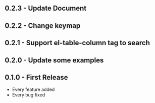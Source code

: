 ## 0.2.3 - Update Document

## 0.2.2 - Change keymap

## 0.2.1 - Support el-table-column tag to search

## 0.2.0 - Update some examples

## 0.1.0 - First Release
* Every feature added
* Every bug fixed
